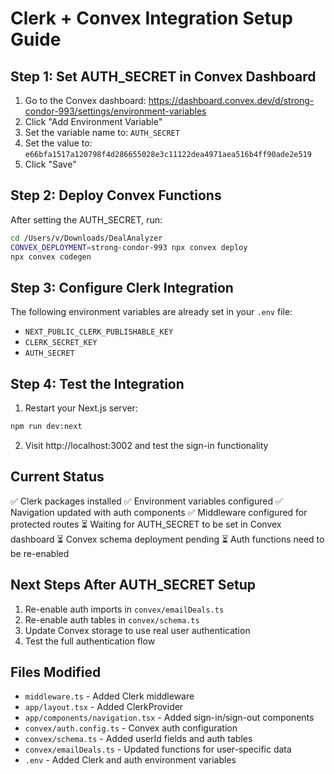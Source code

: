 # Clerk + Convex Integration Setup Guide

## Step 1: Set AUTH_SECRET in Convex Dashboard

1. Go to the Convex dashboard: https://dashboard.convex.dev/d/strong-condor-993/settings/environment-variables
2. Click "Add Environment Variable"
3. Set the variable name to: `AUTH_SECRET`
4. Set the value to: `e66bfa1517a120798f4d286655028e3c11122dea4971aea516b4ff90ade2e519`
5. Click "Save"

## Step 2: Deploy Convex Functions

After setting the AUTH_SECRET, run:
```bash
cd /Users/v/Downloads/DealAnalyzer
CONVEX_DEPLOYMENT=strong-condor-993 npx convex deploy
npx convex codegen
```

## Step 3: Configure Clerk Integration

The following environment variables are already set in your `.env` file:
- `NEXT_PUBLIC_CLERK_PUBLISHABLE_KEY`
- `CLERK_SECRET_KEY`
- `AUTH_SECRET`

## Step 4: Test the Integration

1. Restart your Next.js server:
```bash
npm run dev:next
```

2. Visit http://localhost:3002 and test the sign-in functionality

## Current Status

✅ Clerk packages installed
✅ Environment variables configured
✅ Navigation updated with auth components
✅ Middleware configured for protected routes
⏳ Waiting for AUTH_SECRET to be set in Convex dashboard
⏳ Convex schema deployment pending
⏳ Auth functions need to be re-enabled

## Next Steps After AUTH_SECRET Setup

1. Re-enable auth imports in `convex/emailDeals.ts`
2. Re-enable auth tables in `convex/schema.ts`
3. Update Convex storage to use real user authentication
4. Test the full authentication flow

## Files Modified

- `middleware.ts` - Added Clerk middleware
- `app/layout.tsx` - Added ClerkProvider
- `app/components/navigation.tsx` - Added sign-in/sign-out components
- `convex/auth.config.ts` - Convex auth configuration
- `convex/schema.ts` - Added userId fields and auth tables
- `convex/emailDeals.ts` - Updated functions for user-specific data
- `.env` - Added Clerk and auth environment variables
